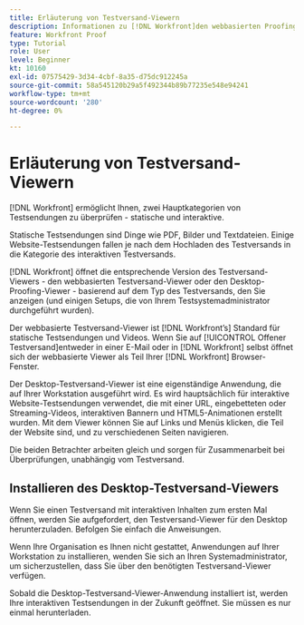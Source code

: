 ```yaml
---
title: Erläuterung von Testversand-Viewern
description: Informationen zu [!DNL Workfront]den webbasierten Proofing-Viewer und Desktop-Proofing-Viewer, den Unterschied zwischen den beiden und den Zugriff auf die beiden.
feature: Workfront Proof
type: Tutorial
role: User
level: Beginner
kt: 10160
exl-id: 07575429-3d34-4cbf-8a35-d75dc912245a
source-git-commit: 58a545120b29a5f492344b89b77235e548e94241
workflow-type: tm+mt
source-wordcount: '280'
ht-degree: 0%

---
```


# Erläuterung von Testversand-Viewern

[!DNL Workfront] ermöglicht Ihnen, zwei Hauptkategorien von Testsendungen zu überprüfen - statische und interaktive.

Statische Testsendungen sind Dinge wie PDF, Bilder und Textdateien. Einige Website-Testsendungen fallen je nach dem Hochladen des Testversands in die Kategorie des interaktiven Testversands.

[!DNL Workfront] öffnet die entsprechende Version des Testversand-Viewers - den webbasierten Testversand-Viewer oder den Desktop-Proofing-Viewer - basierend auf dem Typ des Testversands, den Sie anzeigen (und einigen Setups, die von Ihrem Testsystemadministrator durchgeführt wurden).

Der webbasierte Testversand-Viewer ist [!DNL Workfront’s] Standard für statische Testsendungen und Videos. Wenn Sie auf [!UICONTROL Offener Testversand]entweder in einer E-Mail oder in [!DNL Workfront] selbst öffnet sich der webbasierte Viewer als Teil Ihrer [!DNL Workfront] Browser-Fenster.

Der Desktop-Testversand-Viewer ist eine eigenständige Anwendung, die auf Ihrer Workstation ausgeführt wird. Es wird hauptsächlich für interaktive Website-Testsendungen verwendet, die mit einer URL, eingebetteten oder Streaming-Videos, interaktiven Bannern und HTML5-Animationen erstellt wurden. Mit dem Viewer können Sie auf Links und Menüs klicken, die Teil der Website sind, und zu verschiedenen Seiten navigieren.

Die beiden Betrachter arbeiten gleich und sorgen für Zusammenarbeit bei Überprüfungen, unabhängig vom Testversand.

## Installieren des Desktop-Testversand-Viewers

Wenn Sie einen Testversand mit interaktiven Inhalten zum ersten Mal öffnen, werden Sie aufgefordert, den Testversand-Viewer für den Desktop herunterzuladen. Befolgen Sie einfach die Anweisungen.

Wenn Ihre Organisation es Ihnen nicht gestattet, Anwendungen auf Ihrer Workstation zu installieren, wenden Sie sich an Ihren Systemadministrator, um sicherzustellen, dass Sie über den benötigten Testversand-Viewer verfügen.

Sobald die Desktop-Testversand-Viewer-Anwendung installiert ist, werden Ihre interaktiven Testsendungen in der Zukunft geöffnet. Sie müssen es nur einmal herunterladen.

<!-- 
### Learn more
* Differences between the Web Proofing Viewer and the Desktop Proofing Viewer
* Review an interactive proof
* Install the Desktop Proofing Viewer
* Understand the Desktop Proofing Viewer
* Open proofs in the Desktop Proofing Viewer
* Interactive content proofs
-->
